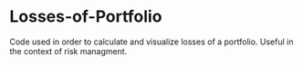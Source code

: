 # Losses-of-Portfolio
Code used in order to calculate and visualize losses of a portfolio. Useful in the context of risk managment.
